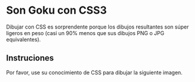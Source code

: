# Son Goku con CSS3

Dibujar con CSS es sorprendente porque los dibujos resultantes son súper ligeros en peso (casi un 90% menos que sus dibujos PNG o JPG equivalentes).

## Instruciones

Por favor, use su conocimiento de CSS para dibujar la siguiente imagen.